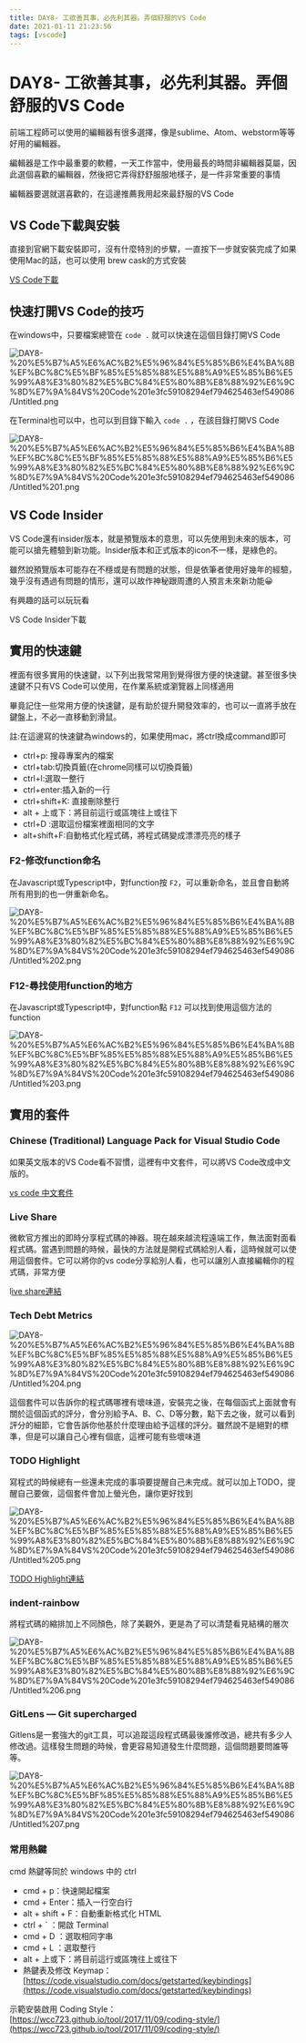 ```yaml
---
title: DAY8- 工欲善其事，必先利其器。弄個舒服的VS Code
date: 2021-01-11 21:23:56
tags: [vscode]
---
```

# DAY8- 工欲善其事，必先利其器。弄個舒服的VS Code

前端工程師可以使用的編輯器有很多選擇，像是sublime、Atom、webstorm等等好用的編輯器。

編輯器是工作中最重要的軟體，一天工作當中，使用最長的時間非編輯器莫屬，因此選個喜歡的編輯器，然後把它弄得舒舒服服地樣子，是一件非常重要的事情

編輯器要選就選喜歡的，在這邊推薦我用起來最舒服的VS Code

## VS Code下載與安裝

直接到官網下載安裝即可，沒有什麼特別的步驟，一直按下一步就安裝完成了如果使用Mac的話，也可以使用 brew cask的方式安裝

[VS Code下載](https://code.visualstudio.com/)

## 快速打開VS Code的技巧

在windows中，只要檔案總管在 `code .` 就可以快速在這個目錄打開VS Code

![DAY8-%20%E5%B7%A5%E6%AC%B2%E5%96%84%E5%85%B6%E4%BA%8B%EF%BC%8C%E5%BF%85%E5%85%88%E5%88%A9%E5%85%B6%E5%99%A8%E3%80%82%E5%BC%84%E5%80%8B%E8%88%92%E6%9C%8D%E7%9A%84VS%20Code%201e3fc59108294ef794625463ef549086/Untitled.png](DAY8-%20%E5%B7%A5%E6%AC%B2%E5%96%84%E5%85%B6%E4%BA%8B%EF%BC%8C%E5%BF%85%E5%85%88%E5%88%A9%E5%85%B6%E5%99%A8%E3%80%82%E5%BC%84%E5%80%8B%E8%88%92%E6%9C%8D%E7%9A%84VS%20Code%201e3fc59108294ef794625463ef549086/Untitled.png)

在Terminal也可以中，也可以到目錄下輸入 `code .` ，在該目錄打開VS Code

![DAY8-%20%E5%B7%A5%E6%AC%B2%E5%96%84%E5%85%B6%E4%BA%8B%EF%BC%8C%E5%BF%85%E5%85%88%E5%88%A9%E5%85%B6%E5%99%A8%E3%80%82%E5%BC%84%E5%80%8B%E8%88%92%E6%9C%8D%E7%9A%84VS%20Code%201e3fc59108294ef794625463ef549086/Untitled%201.png](DAY8-%20%E5%B7%A5%E6%AC%B2%E5%96%84%E5%85%B6%E4%BA%8B%EF%BC%8C%E5%BF%85%E5%85%88%E5%88%A9%E5%85%B6%E5%99%A8%E3%80%82%E5%BC%84%E5%80%8B%E8%88%92%E6%9C%8D%E7%9A%84VS%20Code%201e3fc59108294ef794625463ef549086/Untitled%201.png)

## VS Code Insider

VS Code還有insider版本，就是預覽版本的意思，可以先使用到未來的版本，可能可以搶先體驗到新功能。Insider版本和正式版本的icon不一樣，是綠色的。

雖然說預覽版本可能存在不穩或是有問題的狀態，但是依筆者使用好幾年的經驗，幾乎沒有遇過有問題的情形，還可以故作神秘跟周遭的人預言未來新功能😀

有興趣的話可以玩玩看

VS Code Insider下載

## 實用的快速鍵

裡面有很多實用的快速鍵，以下列出我常常用到覺得很方便的快速鍵。甚至很多快速鍵不只有VS Code可以使用，在作業系統或瀏覽器上同樣適用

畢竟記住一些常用方便的快速鍵，是有助於提升開發效率的，也可以一直將手放在鍵盤上，不必一直移動到滑鼠。

註:在這邊寫的快速鍵為windows的，如果使用mac，將ctrl換成command即可

- ctrl+p: 搜尋專案內的檔案
- ctrl+tab:切換頁籤(在chrome同樣可以切換頁籤)
- ctrl+l:選取一整行
- ctrl+enter:插入新的一行
- ctrl+shift+K: 直接刪除整行
- alt + 上或下：將目前這行或區塊往上或往下
- ctrl+D :選取這份檔案裡面相同的文字
- alt+shift+F:自動格式化程式碼，將程式碼變成漂漂亮亮的樣子

### F2-修改function命名

在Javascript或Typescript中，對function按 `F2`，可以重新命名，並且會自動將所有用到的也一併重新命名。

![DAY8-%20%E5%B7%A5%E6%AC%B2%E5%96%84%E5%85%B6%E4%BA%8B%EF%BC%8C%E5%BF%85%E5%85%88%E5%88%A9%E5%85%B6%E5%99%A8%E3%80%82%E5%BC%84%E5%80%8B%E8%88%92%E6%9C%8D%E7%9A%84VS%20Code%201e3fc59108294ef794625463ef549086/Untitled%202.png](DAY8-%20%E5%B7%A5%E6%AC%B2%E5%96%84%E5%85%B6%E4%BA%8B%EF%BC%8C%E5%BF%85%E5%85%88%E5%88%A9%E5%85%B6%E5%99%A8%E3%80%82%E5%BC%84%E5%80%8B%E8%88%92%E6%9C%8D%E7%9A%84VS%20Code%201e3fc59108294ef794625463ef549086/Untitled%202.png)

### F12-尋找使用function的地方

在Javascript或Typescript中，對function點 `F12` 可以找到使用這個方法的function

![DAY8-%20%E5%B7%A5%E6%AC%B2%E5%96%84%E5%85%B6%E4%BA%8B%EF%BC%8C%E5%BF%85%E5%85%88%E5%88%A9%E5%85%B6%E5%99%A8%E3%80%82%E5%BC%84%E5%80%8B%E8%88%92%E6%9C%8D%E7%9A%84VS%20Code%201e3fc59108294ef794625463ef549086/Untitled%203.png](DAY8-%20%E5%B7%A5%E6%AC%B2%E5%96%84%E5%85%B6%E4%BA%8B%EF%BC%8C%E5%BF%85%E5%85%88%E5%88%A9%E5%85%B6%E5%99%A8%E3%80%82%E5%BC%84%E5%80%8B%E8%88%92%E6%9C%8D%E7%9A%84VS%20Code%201e3fc59108294ef794625463ef549086/Untitled%203.png)

## 實用的套件

### Chinese (Traditional) Language Pack for Visual Studio Code

如果英文版本的VS Code看不習慣，這裡有中文套件，可以將VS Code改成中文版的。

[vs code 中文套件](https://marketplace.visualstudio.com/items?itemName=MS-CEINTL.vscode-language-pack-zh-hant)

### Live Share

微軟官方推出的即時分享程式碼的神器。現在越來越流程遠端工作，無法面對面看程式碼。當遇到問題的時候，最快的方法就是開程式碼給別人看，這時候就可以使用這個套件。它可以將你的vs code分享給別人看，也可以讓別人直接編輯你的程式碼，非常方便

l[ive share連結](https://marketplace.visualstudio.com/items?itemName=MS-vsliveshare.vsliveshare-pack)

### Tech Debt Metrics

![DAY8-%20%E5%B7%A5%E6%AC%B2%E5%96%84%E5%85%B6%E4%BA%8B%EF%BC%8C%E5%BF%85%E5%85%88%E5%88%A9%E5%85%B6%E5%99%A8%E3%80%82%E5%BC%84%E5%80%8B%E8%88%92%E6%9C%8D%E7%9A%84VS%20Code%201e3fc59108294ef794625463ef549086/Untitled%204.png](DAY8-%20%E5%B7%A5%E6%AC%B2%E5%96%84%E5%85%B6%E4%BA%8B%EF%BC%8C%E5%BF%85%E5%85%88%E5%88%A9%E5%85%B6%E5%99%A8%E3%80%82%E5%BC%84%E5%80%8B%E8%88%92%E6%9C%8D%E7%9A%84VS%20Code%201e3fc59108294ef794625463ef549086/Untitled%204.png)

這個套件可以告訴你的程式碼哪裡有壞味道，安裝完之後，在每個函式上面就會有關於這個函式的評分，會分別給予A、B、C、D等分數，點下去之後，就可以看到評分的細節，它會告訴你他基於什麼理由給予這樣的評分。雖然說不是絕對的標準，但是可以讓自己心裡有個底，這裡可能有些壞味道

### TODO Highlight

寫程式的時候總有一些還未完成的事項要提醒自己未完成。就可以加上TODO，提醒自己要做，這個套件會加上螢光色，讓你更好找到

![DAY8-%20%E5%B7%A5%E6%AC%B2%E5%96%84%E5%85%B6%E4%BA%8B%EF%BC%8C%E5%BF%85%E5%85%88%E5%88%A9%E5%85%B6%E5%99%A8%E3%80%82%E5%BC%84%E5%80%8B%E8%88%92%E6%9C%8D%E7%9A%84VS%20Code%201e3fc59108294ef794625463ef549086/Untitled%205.png](DAY8-%20%E5%B7%A5%E6%AC%B2%E5%96%84%E5%85%B6%E4%BA%8B%EF%BC%8C%E5%BF%85%E5%85%88%E5%88%A9%E5%85%B6%E5%99%A8%E3%80%82%E5%BC%84%E5%80%8B%E8%88%92%E6%9C%8D%E7%9A%84VS%20Code%201e3fc59108294ef794625463ef549086/Untitled%205.png)

[TODO Highlight連結](https://marketplace.visualstudio.com/items?itemName=wayou.vscode-todo-highlight)

### indent-rainbow

將程式碼的縮排加上不同顏色，除了美觀外，更是為了可以清楚看見結構的層次

![DAY8-%20%E5%B7%A5%E6%AC%B2%E5%96%84%E5%85%B6%E4%BA%8B%EF%BC%8C%E5%BF%85%E5%85%88%E5%88%A9%E5%85%B6%E5%99%A8%E3%80%82%E5%BC%84%E5%80%8B%E8%88%92%E6%9C%8D%E7%9A%84VS%20Code%201e3fc59108294ef794625463ef549086/Untitled%206.png](DAY8-%20%E5%B7%A5%E6%AC%B2%E5%96%84%E5%85%B6%E4%BA%8B%EF%BC%8C%E5%BF%85%E5%85%88%E5%88%A9%E5%85%B6%E5%99%A8%E3%80%82%E5%BC%84%E5%80%8B%E8%88%92%E6%9C%8D%E7%9A%84VS%20Code%201e3fc59108294ef794625463ef549086/Untitled%206.png)

### GitLens — Git supercharged

Gitlens是一套強大的git工具，可以追蹤這段程式碼最後誰修改過，總共有多少人修改過。這樣發生問題的時候，會更容易知道發生什麼問題，這個問題要問誰等等。

![DAY8-%20%E5%B7%A5%E6%AC%B2%E5%96%84%E5%85%B6%E4%BA%8B%EF%BC%8C%E5%BF%85%E5%85%88%E5%88%A9%E5%85%B6%E5%99%A8%E3%80%82%E5%BC%84%E5%80%8B%E8%88%92%E6%9C%8D%E7%9A%84VS%20Code%201e3fc59108294ef794625463ef549086/Untitled%207.png](DAY8-%20%E5%B7%A5%E6%AC%B2%E5%96%84%E5%85%B6%E4%BA%8B%EF%BC%8C%E5%BF%85%E5%85%88%E5%88%A9%E5%85%B6%E5%99%A8%E3%80%82%E5%BC%84%E5%80%8B%E8%88%92%E6%9C%8D%E7%9A%84VS%20Code%201e3fc59108294ef794625463ef549086/Untitled%207.png)

### 常用熱鍵

cmd 熱鍵等同於 windows 中的 ctrl

- cmd + p：快速開起檔案
- cmd + Enter：插入一行空白行
- alt + shift + F：自動重新格式化 HTML
- ctrl + ` ：開啟 Terminal
- cmd + D ：選取相同字串
- cmd + L ：選取整行
- alt + 上或下：將目前這行或區塊往上或往下
- 熱鍵表及修改 Keymap：[https://code.visualstudio.com/docs/getstarted/keybindings](https://code.visualstudio.com/docs/getstarted/keybindings)

示範安裝啟用 Coding Style：[https://wcc723.github.io/tool/2017/11/09/coding-style/](https://wcc723.github.io/tool/2017/11/09/coding-style/)